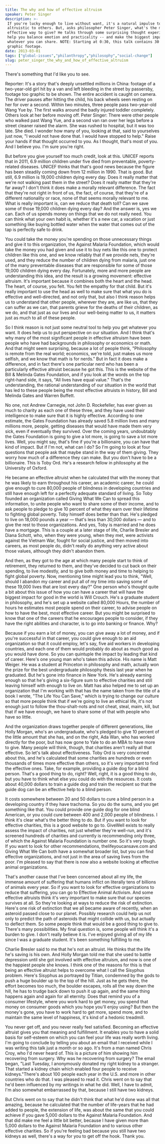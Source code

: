 ```yaml
---
title: The why and how of effective altruism
speaker: Peter Singer
description: >-
 If you're lucky enough to live without want, it's a natural impulse to be
 altruistic to others. But, asks philosopher Peter Singer, what's the most
 effective way to give? He talks through some surprising thought experiments to
 help you balance emotion and practicality -- and make the biggest impact with
 whatever you can share. NOTE: Starting at 0:30, this talk contains 30 seconds of
 graphic footage.
date: 2013-03-01
tags: ["global-issues","philanthropy","philosophy","social-change"]
slug: peter_singer_the_why_and_how_of_effective_altruism
---
```


There's something that I'd like you to see.

Reporter: It's a story that's deeply unsettled millions in China: footage of a
two-year-old girl hit by a van and left bleeding in the street by passersby, footage too
graphic to be shown. The entire accident is caught on camera. The driver pauses after
hitting the child, his back wheels seen resting on her for over a second. Within two
minutes, three people pass two-year-old Wang Yue by. The first walks around the badly
injured toddler completely. Others look at her before moving off. Peter Singer: There were
other people who walked past Wang Yue, and a second van ran over her legs before a street
cleaner raised the alarm. She was rushed to hospital, but it was too late. She died. I
wonder how many of you, looking at that, said to yourselves just now, "I would not have
done that. I would have stopped to help." Raise your hands if that thought occurred to
you. As I thought, that's most of you. And I believe you. I'm sure you're
right.

But before you give yourself too much credit, look at this. UNICEF reports that in 2011,
6.9 million children under five died from preventable, poverty-related diseases. UNICEF
thinks that that's good news because the figure has been steadily coming down from 12
million in 1990. That is good. But still, 6.9 million is 19,000 children dying every day.
Does it really matter that we're not walking past them in the street? Does it really
matter that they're far away? I don't think it does make a morally relevant difference.
The fact that they're not right in front of us, the fact, of course, that they're of a
different nationality or race, none of that seems morally relevant to me. What is really
important is, can we reduce that death toll? Can we save some of those 19,000 children
dying every day? And the answer is, yes we can. Each of us spends money on things that we
do not really need. You can think what your own habit is, whether it's a new car, a
vacation or just something like buying bottled water when the water that comes out of the
tap is perfectly safe to drink.

You could take the money you're spending on those unnecessary things and give it to this
organization, the Against Malaria Foundation, which would take the money you had given and
use it to buy nets like this one to protect children like this one, and we know reliably
that if we provide nets, they're used, and they reduce the number of children dying from
malaria, just one of the many preventable diseases that are responsible for some of those
19,000 children dying every day. Fortunately, more and more people are understanding this
idea, and the result is a growing movement: effective altruism. It's important because it
combines both the heart and the head. The heart, of course, you felt. You felt the empathy
for that child. But it's really important to use the head as well to make sure that what
you do is effective and well-directed, and not only that, but also I think reason helps us
to understand that other people, wherever they are, are like us, that they can suffer as
we can, that parents grieve for the deaths of their children, as we do, and that just as
our lives and our well-being matter to us, it matters just as much to all of these
people.

So I think reason is not just some neutral tool to help you get whatever you want. It does
help us to put perspective on our situation. And I think that's why many of the most
significant people in effective altruism have been people who have had backgrounds in
philosophy or economics or math. And that might seem surprising, because a lot of people
think, "Philosophy is remote from the real world; economics, we're told, just makes us
more selfish, and we know that math is for nerds." But in fact it does make a difference,
and in fact there's one particular nerd who has been a particularly effective altruist
because he got this. This is the website of the Bill & Melinda Gates Foundation, and if you
look at the words on the top right-hand side, it says, "All lives have equal value."
That's the understanding, the rational understanding of our situation in the world that
has led to these people being the most effective altruists in history, Bill and Melinda
Gates and Warren Buffett.

No one, not Andrew Carnegie, not John D. Rockefeller, has ever given as much to charity as
each one of these three, and they have used their intelligence to make sure that it is
highly effective. According to one estimate, the Gates Foundation has already saved 5.8
million lives and many millions more, people, getting diseases that would have made them
very sick, even if eventually they survived. Over the coming years, undoubtably the Gates
Foundation is going to give a lot more, is going to save a lot more lives. Well, you might
say, that's fine if you're a billionaire, you can have that kind of impact. But if I'm
not, what can I do? So I'm going to look at four questions that people ask that maybe
stand in the way of them giving. They worry how much of a difference they can make. But you
don't have to be a billionaire. This is Toby Ord. He's a research fellow in philosophy at
the University of Oxford.

He became an effective altruist when he calculated that with the money that he was likely
to earn throughout his career, an academic career, he could give enough to cure 80,000
people of blindness in developing countries and still have enough left for a perfectly
adequate standard of living. So Toby founded an organization called Giving What We Can to
spread this information, to unite people who want to share some of their income, and to
ask people to pledge to give 10 percent of what they earn over their lifetime to fighting
global poverty. Toby himself does better than that. He's pledged to live on 18,000 pounds
a year — that's less than 30,000 dollars — and to give the rest to those organizations.
And yes, Toby is married and he does have a mortgage. This is a couple at a later stage of
life, Charlie Bresler and Diana Schott, who, when they were young, when they met, were
activists against the Vietnam War, fought for social justice, and then moved into careers,
as most people do, didn't really do anything very active about those values, although they
didn't abandon them.

And then, as they got to the age at which many people start to think of retirement, they
returned to them, and they've decided to cut back on their spending, to live modestly, and
to give both money and time to helping to fight global poverty. Now, mentioning time might
lead you to think, "Well, should I abandon my career and put all of my time into saving
some of these 19,000 lives that are lost every day?" One person who's thought quite a bit
about this issue of how you can have a career that will have the biggest impact for good
in the world is Will Crouch. He's a graduate student in philosophy, and he's set up a
website called 80,000 Hours, the number of hours he estimates most people spend on their
career, to advise people on how to have the best, most effective career. But you might be
surprised to know that one of the careers that he encourages people to consider, if they
have the right abilities and character, is to go into banking or finance.
Why?

Because if you earn a lot of money, you can give away a lot of money, and if you're
successful in that career, you could give enough to an aid organization so that it could
employ, let's say, five aid workers in developing countries, and each one of them would
probably do about as much good as you would have done. So you can quintuple the impact by
leading that kind of career. Here's one young man who's taken this advice. His name is
Matt Weiger. He was a student at Princeton in philosophy and math, actually won the prize
for the best undergraduate philosophy thesis last year when he graduated. But he's gone
into finance in New York. He's already earning enough so that he's giving a six-figure sum
to effective charities and still leaving himself with enough to live on. Matt has also
helped me to set up an organization that I'm working with that has the name taken from the
title of a book I wrote, "The Life You Can Save," which is trying to change our culture so
that more people think that if we're going to live an ethical life, it's not enough just
to follow the thou-shalt-nots and not cheat, steal, maim, kill, but that if we have
enough, we have to share some of that with people who have so little.

And the organization draws together people of different generations, like Holly Morgan,
who's an undergraduate, who's pledged to give 10 percent of the little amount that she
has, and on the right, Ada Wan, who has worked directly for the poor, but has now gone to
Yale to do an MBA to have more to give. Many people will think, though, that charities
aren't really all that effective. So let's talk about effectiveness. Toby Ord is very
concerned about this, and he's calculated that some charities are hundreds or even
thousands of times more effective than others, so it's very important to find the
effective ones. Take, for example, providing a guide dog for a blind person. That's a good
thing to do, right? Well, right, it is a good thing to do, but you have to think what else
you could do with the resources. It costs about 40,000 dollars to train a guide dog and
train the recipient so that the guide dog can be an effective help to a blind
person.

It costs somewhere between 20 and 50 dollars to cure a blind person in a developing
country if they have trachoma. So you do the sums, and you get something like that. You
could provide one guide dog for one blind American, or you could cure between 400 and
2,000 people of blindness. I think it's clear what's the better thing to do. But if you
want to look for effective charities, this is a good website to go to. GiveWell exists to
really assess the impact of charities, not just whether they're well-run, and it's
screened hundreds of charities and currently is recommending only three, of which the
Against Malaria Foundation is number one. So it's very tough. If you want to look for
other recommendations, thelifeyoucansave.com and Giving What We Can both have a somewhat
broader list, but you can find effective organizations, and not just in the area of saving
lives from the poor. I'm pleased to say that there is now also a website looking at
effective animal organizations.

That's another cause that I've been concerned about all my life, the immense amount of
suffering that humans inflict on literally tens of billions of animals every year. So if
you want to look for effective organizations to reduce that suffering, you can go to
Effective Animal Activism. And some effective altruists think it's very important to make
sure that our species survives at all. So they're looking at ways to reduce the risk of
extinction. Here's one risk of extinction that we all became aware of recently, when an
asteroid passed close to our planet. Possibly research could help us not only to predict
the path of asteroids that might collide with us, but actually to deflect them. So some
people think that would be a good thing to give to. There's many possibilities. My final
question is, some people will think it's a burden to give. I don't really believe it is.
I've enjoyed giving all of my life since I was a graduate student. It's been something
fulfilling to me.

Charlie Bresler said to me that he's not an altruist. He thinks that the life he's saving
is his own. And Holly Morgan told me that she used to battle depression until she got
involved with effective altruism, and now is one of the happiest people she knows. I think
one of the reasons for this is that being an effective altruist helps to overcome what I
call the Sisyphus problem. Here's Sisyphus as portrayed by Titian, condemned by the gods
to push a huge boulder up to the top of the hill. Just as he gets there, the effort
becomes too much, the boulder escapes, rolls all the way down the hill, he has to trudge
back down to push it up again, and the same thing happens again and again for all
eternity. Does that remind you of a consumer lifestyle, where you work hard to get money,
you spend that money on consumer goods which you hope you'll enjoy using? But then the
money's gone, you have to work hard to get more, spend more, and to maintain the same
level of happiness, it's kind of a hedonic treadmill.

You never get off, and you never really feel satisfied. Becoming an effective altruist
gives you that meaning and fulfillment. It enables you to have a solid basis for
self-esteem on which you can feel your life was really worth living. I'm going to conclude
by telling you about an email that I received while I was writing this talk just a month
or so ago. It's from a man named Chris Croy, who I'd never heard of. This is a picture of
him showing him recovering from surgery. Why was he recovering from surgery? The email
began, "Last Tuesday, I anonymously donated my right kidney to a stranger. That started a
kidney chain which enabled four people to receive kidneys."There's about 100 people each
year in the U.S. and more in other countries who do that. I was pleased to read it. Chris
went on to say that he'd been influenced by my writings in what he did. Well, I have to
admit, I'm also somewhat embarrassed by that, because I still have two
kidneys.

But Chris went on to say that he didn't think that what he'd done was all that amazing,
because he calculated that the number of life-years that he had added to people, the
extension of life, was about the same that you could achieve if you gave 5,000 dollars to
the Against Malaria Foundation. And that did make me feel a little bit better, because I
have given more than 5,000 dollars to the Against Malaria Foundation and to various other
effective charities. So if you're feeling bad because you still have two kidneys as well,
there's a way for you to get off the hook. Thank you.

<!--
ad_duration=3.33
event="TED2013"
external_start_time=0
has_talk_citation=0
intro_duration=11.82
is_subtitle_required="False"
is_talk_featured="True"
language="en"
language_swap="False"
native_language="en"
number_of_related_talks=6
number_of_speakers=1
number_of_subtitled_videos=33
number_of_tags=4
number_of_talk_download_languages=33
number_of_talk_more_resources=2
number_of_talk_recommendations=0
number_of_talks_take_actions=1
post_ad_duration=0.83
published_timestamp="2013-05-20 15:23:20"
recording_date="2013-03-01"
speaker_description="Philosopher, ethicist"
speaker_is_published=1
speaker_name="Peter Singer"
talk_name="The why and how of effective altruism"
talks_tags=["global-issues","philanthropy","philosophy","social-change"]
url_audio="https://download.ted.com/talks/PeterSinger_2013.mp3?apikey=acme-roadrunner"
url_photo_speaker="https://pe.tedcdn.com/images/ted/617d65a70f4155d1f81d186de2fe0fbf10b519bf_254x191.jpg"
url_photo_talk="https://s3.amazonaws.com/talkstar-photos/uploads/b00280c9-dc2e-4abb-b15b-3eef4e357798/PeterSinger_2013-embed.jpg"
url_webpage="https://www.ted.com/talks/peter_singer_the_why_and_how_of_effective_altruism"
video_type_name="TED Stage Talk"
-->